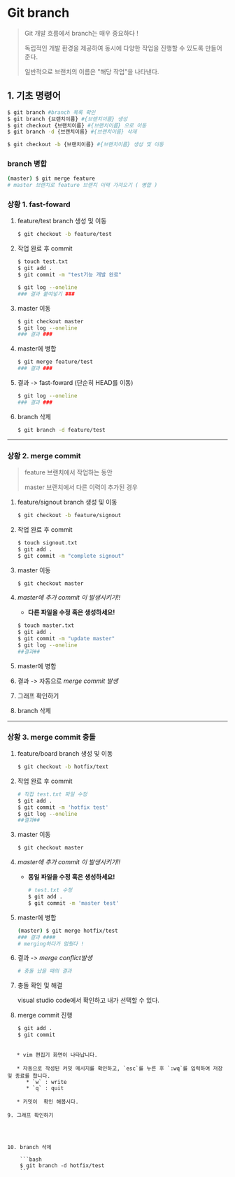 # Git branch

> Git 개발 흐름에서 branch는 매우 중요하다 ! 
>
> 독립적인 개발 환경을 제공하여 동시에 다양한 작업을 진행할 수 있도록 만들어준다.
>
> 일반적으로 브랜치의 이름은 "해당 작업"을 나타낸다.

## 1. 기초 명령어

```bash
$ git branch #branch 목록 확인
$ git branch {브랜치이름} #{브랜치이름} 생성
$ git checkout {브랜치이름} #{브랜치이름} 으로 이동
$ git branch -d {브랜치이름} #{브랜치이름} 삭제

$ git checkout -b {브랜치이름} #{브랜치이름} 생성 및 이동
```

### branch 병합

```bash
(master) $ git merge feature
# master 브랜치로 feature 브랜치 이력 가져오기 ( 병합 )
```

### 상황 1. fast-foward

1. feature/test branch 생성 및 이동

   ```bash
   $ git checkout -b feature/test
   ```

2. 작업 완료 후 commit

   ```bash
   $ touch test.txt
   $ git add .
   $ git commit -m "test기능 개발 완료"
   ```
   
   ```bash
   $ git log --oneline
   ### 결과 붙여넣기 ###
   ```
   
   


3. master 이동

   ```bash
   $ git checkout master
   $ git log --oneline
   ### 결과 ###
   ```
   
   


4. master에 병합

   ```bash
   $ git merge feature/test
   ### 결과 ###
   ```
   
   


5. 결과 -> fast-foward (단순히 HEAD를 이동)

   ```bash
   $ git log --oneline
   ### 결과 ###
   ```

   

6. branch 삭제

   ```bash
   $ git branch -d feature/test
   ```
   
   
   
   

---

### 상황 2. merge commit

> feature 브랜치에서 작업하는 동안
>
> master 브랜치에서 다른 이력이 추가된 경우

1. feature/signout branch 생성 및 이동

   ```bash
   $ git checkout -b feature/signout
   ```

   

2. 작업 완료 후 commit

   ```bash
   $ touch signout.txt
   $ git add .
   $ git commit -m "complete signout"
   ```

   

3. master 이동

   ```bash
   $ git checkout master
   ```

   

4. *master에 추가 commit 이 발생시키기!!*

   * **다른 파일을 수정 혹은 생성하세요!**

   ```bash
   $ touch master.txt
   $ git add .
   $ git commit -m "update master"
   $ git log --oneline
   ##결과##
   ```

   

5. master에 병합

   

6. 결과 -> 자동으로 *merge commit 발생*

   

7. 그래프 확인하기

   

8. branch 삭제

   

---

### 상황 3. merge commit 충돌

1. feature/board branch 생성 및 이동

   ```bash
   $ git checkout -b hotfix/text
   ```

   

2. 작업 완료 후 commit

   ```bash
   # 직접 test.txt 파일 수정
   $ git add .
   $ git commit -m 'hotfix test'
   $ git log --oneline
   ##결과##
   ```
   
   


3. master 이동

   ```bash
   $ git checkout master
   ```
   
   


4. *master에 추가 commit 이 발생시키기!!*

   * **동일 파일을 수정 혹은 생성하세요!**

     ```bash
     # test.txt 수정
     $ git add .
     $ git commit -m 'master test'
     ```

     

   

5. master에 병합

   ```bash
   (master) $ git merge hotfix/test
   ### 결과 ####
   # merging하다가 멈췄다 ! 
   ```
   
   


6. 결과 -> *merge conflict발생*

   ```bash
   # 충돌 났을 때의 결과
   ```
   
   


7. 충돌 확인 및 해결

   visual studio code에서 확인하고 내가 선택할 수 있다.


8. merge commit 진행

    ```bash
    $ git add .
    $ git commit
```
   
   * vim 편집기 화면이 나타납니다.
   
   * 자동으로 작성된 커밋 메시지를 확인하고, `esc`를 누른 후 `:wq`를 입력하여 저장 및 종료를 합니다.
      * `w` : write
      * `q` : quit
      
   * 커밋이  확인 해봅시다.
   
9. 그래프 확인하기

    


10. branch 삭제

    ```bash
    $ git branch -d hotfix/test
    ```
    
    